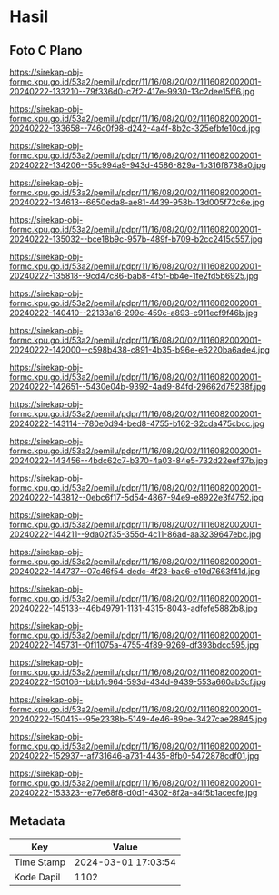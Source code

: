 # Hasil

## Foto C Plano

https://sirekap-obj-formc.kpu.go.id/53a2/pemilu/pdpr/11/16/08/20/02/1116082002001-20240222-133210--79f336d0-c7f2-417e-9930-13c2dee15ff6.jpg

https://sirekap-obj-formc.kpu.go.id/53a2/pemilu/pdpr/11/16/08/20/02/1116082002001-20240222-133658--746c0f98-d242-4a4f-8b2c-325efbfe10cd.jpg

https://sirekap-obj-formc.kpu.go.id/53a2/pemilu/pdpr/11/16/08/20/02/1116082002001-20240222-134206--55c994a9-943d-4586-829a-1b316f8738a0.jpg

https://sirekap-obj-formc.kpu.go.id/53a2/pemilu/pdpr/11/16/08/20/02/1116082002001-20240222-134613--6650eda8-ae81-4439-958b-13d005f72c6e.jpg

https://sirekap-obj-formc.kpu.go.id/53a2/pemilu/pdpr/11/16/08/20/02/1116082002001-20240222-135032--bce18b9c-957b-489f-b709-b2cc2415c557.jpg

https://sirekap-obj-formc.kpu.go.id/53a2/pemilu/pdpr/11/16/08/20/02/1116082002001-20240222-135818--9cd47c86-bab8-4f5f-bb4e-1fe2fd5b6925.jpg

https://sirekap-obj-formc.kpu.go.id/53a2/pemilu/pdpr/11/16/08/20/02/1116082002001-20240222-140410--22133a16-299c-459c-a893-c911ecf9f46b.jpg

https://sirekap-obj-formc.kpu.go.id/53a2/pemilu/pdpr/11/16/08/20/02/1116082002001-20240222-142000--c598b438-c891-4b35-b96e-e6220ba6ade4.jpg

https://sirekap-obj-formc.kpu.go.id/53a2/pemilu/pdpr/11/16/08/20/02/1116082002001-20240222-142651--5430e04b-9392-4ad9-84fd-29662d75238f.jpg

https://sirekap-obj-formc.kpu.go.id/53a2/pemilu/pdpr/11/16/08/20/02/1116082002001-20240222-143114--780e0d94-bed8-4755-b162-32cda475cbcc.jpg

https://sirekap-obj-formc.kpu.go.id/53a2/pemilu/pdpr/11/16/08/20/02/1116082002001-20240222-143456--4bdc62c7-b370-4a03-84e5-732d22eef37b.jpg

https://sirekap-obj-formc.kpu.go.id/53a2/pemilu/pdpr/11/16/08/20/02/1116082002001-20240222-143812--0ebc6f17-5d54-4867-94e9-e8922e3f4752.jpg

https://sirekap-obj-formc.kpu.go.id/53a2/pemilu/pdpr/11/16/08/20/02/1116082002001-20240222-144211--9da02f35-355d-4c11-86ad-aa3239647ebc.jpg

https://sirekap-obj-formc.kpu.go.id/53a2/pemilu/pdpr/11/16/08/20/02/1116082002001-20240222-144737--07c46f54-dedc-4f23-bac6-e10d7663f41d.jpg

https://sirekap-obj-formc.kpu.go.id/53a2/pemilu/pdpr/11/16/08/20/02/1116082002001-20240222-145133--46b49791-1131-4315-8043-adfefe5882b8.jpg

https://sirekap-obj-formc.kpu.go.id/53a2/pemilu/pdpr/11/16/08/20/02/1116082002001-20240222-145731--0f11075a-4755-4f89-9269-df393bdcc595.jpg

https://sirekap-obj-formc.kpu.go.id/53a2/pemilu/pdpr/11/16/08/20/02/1116082002001-20240222-150106--bbb1c964-593d-434d-9439-553a660ab3cf.jpg

https://sirekap-obj-formc.kpu.go.id/53a2/pemilu/pdpr/11/16/08/20/02/1116082002001-20240222-150415--95e2338b-5149-4e46-89be-3427cae28845.jpg

https://sirekap-obj-formc.kpu.go.id/53a2/pemilu/pdpr/11/16/08/20/02/1116082002001-20240222-152937--af731646-a731-4435-8fb0-5472878cdf01.jpg

https://sirekap-obj-formc.kpu.go.id/53a2/pemilu/pdpr/11/16/08/20/02/1116082002001-20240222-153323--e77e68f8-d0d1-4302-8f2a-a4f5b1acecfe.jpg


## Metadata

| Key        | Value               |
| ---------- | ------------------- |
| Time Stamp | 2024-03-01 17:03:54 |
| Kode Dapil | 1102                |




